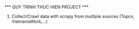 *** QUY TRINH THUC HIEN PROJECT ***

1. Collect/Crawl data with scrapy from multiple sources (Topcv, VietnameWork,...)
